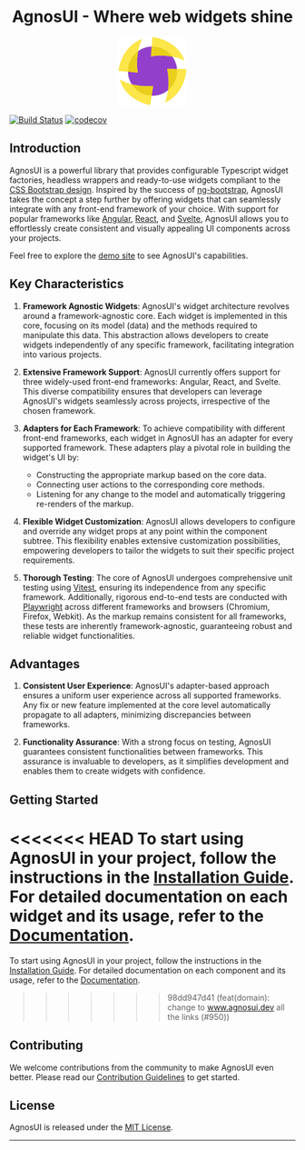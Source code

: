 <h1 align="center">AgnosUI - Where web widgets shine</h1>

<p align="center">
  <img src="demo/static/agnosui-logo.svg" alt="angular-logo" width="120px" height="120px"/>
</p>

[![Build Status](https://github.com/AmadeusITGroup/AgnosUI/workflows/ci/badge.svg?branch=main)](https://github.com/AmadeusITGroup/AgnosUI/actions)
[![codecov](https://codecov.io/gh/AmadeusITGroup/AgnosUI/branch/main/graph/badge.svg)](https://codecov.io/gh/AmadeusITGroup/AgnosUI)

## Introduction

AgnosUI is a powerful library that provides configurable Typescript widget factories, headless wrappers and ready-to-use widgets compliant to the [CSS Bootstrap design](https://getbootstrap.com/). Inspired by the success of [ng-bootstrap](https://ng-bootstrap.github.io/), AgnosUI takes the concept a step further by offering widgets that can seamlessly integrate with any front-end framework of your choice. With support for popular frameworks like [Angular](https://angular.io/), [React](https://react.dev/), and [Svelte](https://svelte.dev/), AgnosUI allows you to effortlessly create consistent and visually appealing UI components across your projects.

Feel free to explore the [demo site](https://www.agnosui.dev/latest/) to see AgnosUI's capabilities.

## Key Characteristics

1. **Framework Agnostic Widgets**: AgnosUI's widget architecture revolves around a framework-agnostic core. Each widget is implemented in this core, focusing on its model (data) and the methods required to manipulate this data. This abstraction allows developers to create widgets independently of any specific framework, facilitating integration into various projects.

2. **Extensive Framework Support**: AgnosUI currently offers support for three widely-used front-end frameworks: Angular, React, and Svelte. This diverse compatibility ensures that developers can leverage AgnosUI's widgets seamlessly across projects, irrespective of the chosen framework.

3. **Adapters for Each Framework**: To achieve compatibility with different front-end frameworks, each widget in AgnosUI has an adapter for every supported framework. These adapters play a pivotal role in building the widget's UI by:

   - Constructing the appropriate markup based on the core data.
   - Connecting user actions to the corresponding core methods.
   - Listening for any change to the model and automatically triggering re-renders of the markup.

4. **Flexible Widget Customization**: AgnosUI allows developers to configure and override any widget props at any point within the component subtree. This flexibility enables extensive customization possibilities, empowering developers to tailor the widgets to suit their specific project requirements.

5. **Thorough Testing**: The core of AgnosUI undergoes comprehensive unit testing using [Vitest](https://vitest.dev/), ensuring its independence from any specific framework. Additionally, rigorous end-to-end tests are conducted with [Playwright](https://playwright.dev/) across different frameworks and browsers (Chromium, Firefox, Webkit). As the markup remains consistent for all frameworks, these tests are inherently framework-agnostic, guaranteeing robust and reliable widget functionalities.

## Advantages

1. **Consistent User Experience**: AgnosUI's adapter-based approach ensures a uniform user experience across all supported frameworks. Any fix or new feature implemented at the core level automatically propagate to all adapters, minimizing discrepancies between frameworks.

2. **Functionality Assurance**: With a strong focus on testing, AgnosUI guarantees consistent functionalities between frameworks. This assurance is invaluable to developers, as it simplifies development and enables them to create widgets with confidence.

## Getting Started

<<<<<<< HEAD
To start using AgnosUI in your project, follow the instructions in the [Installation Guide](INSTALLATION.md). For detailed documentation on each widget and its usage, refer to the [Documentation](https://amadeusitgroup.github.io/AgnosUI/latest/).
=======
To start using AgnosUI in your project, follow the instructions in the [Installation Guide](INSTALLATION.md). For detailed documentation on each component and its usage, refer to the [Documentation](https://www.agnosui.dev/latest/).

> > > > > > > 98dd947d41 (feat(domain): change to www.agnosui.dev all the links (#950))

## Contributing

We welcome contributions from the community to make AgnosUI even better. Please read our [Contribution Guidelines](DEVELOPER.md) to get started.

## License

AgnosUI is released under the [MIT License](LICENSE).

---
